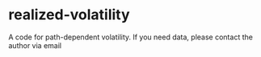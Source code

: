 # realized-volatility
A code for path-dependent volatility.
If you need data, please contact the author via email
